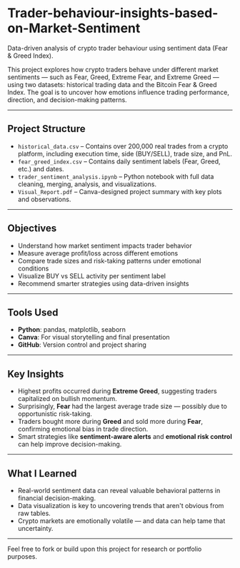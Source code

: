 # Trader-behaviour-insights-based-on-Market-Sentiment
Data-driven analysis of crypto trader behaviour using sentiment data (Fear & Greed Index).


This project explores how crypto traders behave under different market sentiments — such as Fear, Greed, Extreme Fear, and Extreme Greed — using two datasets: historical trading data and the Bitcoin Fear & Greed Index. The goal is to uncover how emotions influence trading performance, direction, and decision-making patterns.

---

## Project Structure

- `historical_data.csv` – Contains over 200,000 real trades from a crypto platform, including execution time, side (BUY/SELL), trade size, and PnL.
- `fear_greed_index.csv` – Contains daily sentiment labels (Fear, Greed, etc.) and dates.
- `trader_sentiment_analysis.ipynb` – Python notebook with full data cleaning, merging, analysis, and visualizations.
- `Visual_Report.pdf` – Canva-designed project summary with key plots and observations.

---

## Objectives

- Understand how market sentiment impacts trader behavior
- Measure average profit/loss across different emotions
- Compare trade sizes and risk-taking patterns under emotional conditions
- Visualize BUY vs SELL activity per sentiment label
- Recommend smarter strategies using data-driven insights

---

## Tools Used

- **Python**: pandas, matplotlib, seaborn
- **Canva**: For visual storytelling and final presentation
- **GitHub**: Version control and project sharing

---

## Key Insights

- Highest profits occurred during **Extreme Greed**, suggesting traders capitalized on bullish momentum.
- Surprisingly, **Fear** had the largest average trade size — possibly due to opportunistic risk-taking.
- Traders bought more during **Greed** and sold more during **Fear**, confirming emotional bias in trade direction.
- Smart strategies like **sentiment-aware alerts** and **emotional risk control** can help improve decision-making.

---

## What I Learned

- Real-world sentiment data can reveal valuable behavioral patterns in financial decision-making.
- Data visualization is key to uncovering trends that aren't obvious from raw tables.
- Crypto markets are emotionally volatile — and data can help tame that uncertainty.

---

Feel free to fork or build upon this project for research or portfolio purposes.

